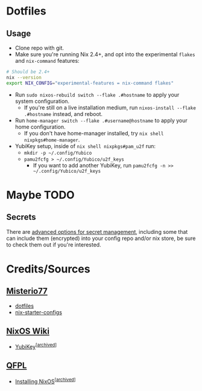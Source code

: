 # Dotfiles

## Usage

- Clone repo with git.
- Make sure you're running Nix 2.4+, and opt into the experimental `flakes` and `nix-command` features:
```bash
# Should be 2.4+
nix --version
export NIX_CONFIG="experimental-features = nix-command flakes"
```
- Run `sudo nixos-rebuild switch --flake .#hostname` to apply your system
  configuration.
    - If you're still on a live installation medium, run `nixos-install --flake
      .#hostname` instead, and reboot.
- Run `home-manager switch --flake .#username@hostname` to apply your home
  configuration.
  - If you don't have home-manager installed, try `nix shell nixpkgs#home-manager`.
- YubiKey setup, inside of `nix shell nixpkgs#pam_u2f` run:
  - `mkdir -p ~/.config/Yubico`
  - `pamu2fcfg > ~/.config/Yubico/u2f_keys`
    - If you want to add another YubiKey, run `pamu2fcfg -n >> ~/.config/Yubico/u2f_keys`

# Maybe TODO

## Secrets

There are [advanced options for secret
management](https://nixos.wiki/wiki/Comparison_of_secret_managing_schemes),
including some that can include them (encrypted) into your config repo and/or
nix store, be sure to check them out if you're interested.

# Credits/Sources

## [Misterio77](https://github.com/Misterio77)

- [dotfiles](https://github.com/Misterio77/nix-config)
- [nix-starter-configs](https://github.com/Misterio77/nix-starter-configs)

## [NixOS Wiki](https://nixos.wiki/)
- [YubiKey](https://nixos.wiki/wiki/Yubikey)<sup>[[archived](https://web.archive.org/web/20230122125943/https://nixos.wiki/wiki/Yubikey)]</sup>

## [QFPL](https://qfpl.io/)
- [Installing NixOS](https://qfpl.io/posts/installing-nixos/)<sup>[[archived](https://web.archive.org/web/20221027050431/https://qfpl.io/posts/installing-nixos/)]</sup>
